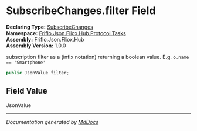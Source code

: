 ﻿<!--  
  <auto-generated>   
    The contents of this file were generated by a tool.  
    Changes to this file may be list if the file is regenerated  
  </auto-generated>   
-->

# SubscribeChanges.filter Field

**Declaring Type:** [SubscribeChanges](../index.md)  
**Namespace:** [Friflo.Json.Fliox.Hub.Protocol.Tasks](../../index.md)  
**Assembly:** Friflo.Json.Fliox.Hub  
**Assembly Version:** 1.0.0

subscription filter as a  (infix notation)             returning a boolean value. E.g. `o.name == 'Smartphone'`

```csharp
public JsonValue filter;
```

## Field Value

JsonValue

___

*Documentation generated by [MdDocs](https://github.com/ap0llo/mddocs)*
